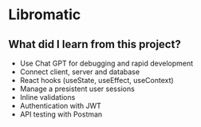 # Libromatic

## What did I learn from this project?

-   Use Chat GPT for debugging and rapid development
-   Connect client, server and database
-   React hooks (useState, useEffect, useContext)
-   Manage a presistent user sessions
-   Inline validations
-   Authentication with JWT
-   API testing with Postman
